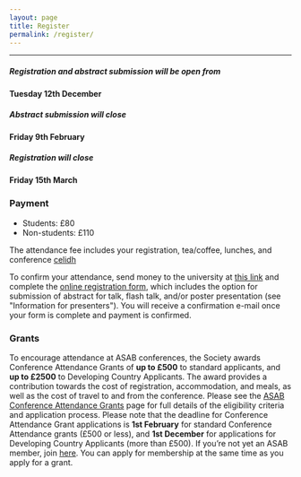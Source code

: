 ```yaml
---
layout: page
title: Register
permalink: /register/
---
```

***

<h5>Registration and abstract submission will be open from</h5><h4> Tuesday 12th December</h4>
<h5>Abstract submission will close</h5><h4> Friday 9th February </h4>
<h5>Registration will close</h5><h4> Friday 15th March</h4>

<h3>Payment</h3>
<ul>
  <li>Students: £80</li>
  <li>Non-students: £110</li>
</ul>
<p>The attendance fee includes your registration, tea/coffee, lunches, and conference <a href="https://www.devon-ceilidhs.com/">celidh</a></p>

<p>To confirm your attendance, send money to the university at  <a href="https://store.exeter.ac.uk/">this link</a> and complete the <a href="https://store.exeter.ac.uk/">online registration form</a>, which includes the option for submission of abstract for talk, flash talk, and/or poster presentation (see "Information for presenters"). You will receive a confirmation e-mail once your form is complete and payment is confirmed. </p>

<h3>Grants</h3>
<p>To encourage attendance at ASAB conferences, the Society awards Conference Attendance Grants of <b>up to £500</b> to standard applicants, and  <b>up to £2500</b> to Developing Country Applicants. The award provides a contribution towards the cost of registration, accommodation, and meals, as well as the cost of travel to and from the conference. Please see the <a href="https://www.asab.org/conference-grants"> ASAB Conference Attendance Grants</a> page for full details of the eligibility criteria and application process. Please note that the deadline for Conference Attendance Grant applications is <b> 1st February</b>  for standard Conference Attendance grants (£500 or less), and <b> 1st December</b>  for applications for Developing Country Applicants (more than £500). If you’re not yet an ASAB member, join <a href="https://asab.wildapricot.org/">here</a>. You can apply for membership at the same time as you apply for a grant. 


